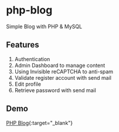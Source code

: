 # php-blog
Simple Blog with PHP &amp; MySQL 

## Features
1. Authentication
2. Admin Dashboard to manage content
3. Using Invisible reCAPTCHA to anti-spam
4. Validate register account with send mail
5. Edit profile
6. Retrieve password with send mail

## Demo
[PHP Blog](http://realescapestring.byethost7.com){:target="_blank"}
